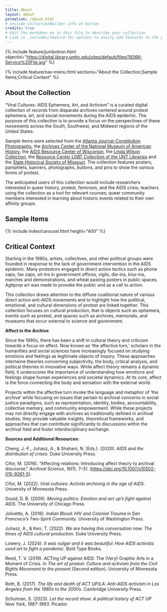 ```yaml
---
title: About
layout: about
permalink: /about.html
# include CollectionBuilder info at bottom
credits: true
# Edit the markdown on in this file to describe your collection
# Look in _includes/feature for options to easily add features to the page
---
```

{% include feature/jumbotron.html objectid="https://digital.library.umkc.edu/sites/default/files/19366-Service%20File.jpg" %}

{% include feature/nav-menu.html sections="About the Collection;Sample Items;Critical Context" %}

## About the Collection

“Viral Cultures: AIDS Ephemera, Art, and Activism” is a curated digital collection of records from disparate archives centered around protest ephemera, art, and social movements during the AIDS epidemic. The purpose of this collection is to provide a focus on the perspectives of these movements across the South, Southwest, and Midwest regions of the United States.

Sample items were selected from the [Atlanta Journal-Constitution Photographs](https://digitalcollections.library.gsu.edu/digital/collection/ajc), the [Archives Center of the National Museum of American History](https://americanhistory.si.edu/about/centers/archives), the [AIDS Resource Center of Wisconsin](https://uwm.edu/lib-collections/arcw/), the [Linda Wilson Collection](https://libweb.umkc.edu/glama/archival-collections/collectionsmoreinfo/glama-wilson), the [Resource Center LGBT Collection of the UNT Libraries](https://digital.library.unt.edu/explore/collections/LGBTC/) and the [State Historical Society of Missouri](https://shsmo.org/). The collection features posters, pamphlets, banners, photographs, buttons, and pins to show the various forms of protest.

The anticipated users of this collection would include researchers interested in queer history, protest, feminism, and the AIDS crisis; teachers using the collection as a tool for relevant courses; queer community members interested in learning about historic events related to their own affinity groups.

## Sample Items

{% include index/carousel.html height="400" %}

## Critical Context

Starting in the 1980s, artists, collectives, and other political groups were founded in response to the lack of government intervention in the AIDS epidemic. Many protestors engaged in direct action tactics such as phone zaps, fax zaps, sit-ins in government offices, vigils, die-ins, kiss-ins, marches and demonstrations, and wheat pasting posters in public spaces. Agitprop art was made to provoke the public and as a call to action.

This collection draws attention to the diffuse coalitional nature of various direct action anti-AIDS movements and to highlight how the political, emotional, and cultural dimensions of protest are linked together. This collection focuses on cultural production, that is objects such as ephemera, events such as protest, and spaces such as archives, memorials, and museums that occur external to science and government.

**Affect in the Archive**

Since the 1990s, there has been a shift in cultural theory and criticism towards a focus on affect. Now known as ‘the affective turn,’ scholars in the humanities and social sciences have increasingly focused on studying emotions and feelings as legitimate objects of inquiry. These approaches intertwine theories concerning subjectivity, the body, critical analysis, and political theories in innovative ways. While affect theory remains a dynamic field, it underscores the importance of understanding how emotions and feelings shape human experiences and societal dynamics. At its core, affect is the force connecting the body and sensation with the external world.

Projects within the affective turn invoke the language and metaphor of ‘the archive’ while focusing on issues that pertain to archival concerns in social justice paradigms, such as representation, identity, bodies, accountability, collective memory, and community empowerment. While these projects may not directly engage with archives as traditionally defined in archival studies, they provide valuable insights, theoretical frameworks, and approaches that can contribute significantly to discussions within the archival field and foster interdisciplinary exchange.

**Sources and Additional Resources:**

Cheng, J.-F., Juhasz, A., & Shahani, N. (Eds.). (2020). _AIDS and the distribution of crises_. Duke University Press.

Cifor, M. (2016). "Affecting relations: Introducing affect theory to archival discourse." _Archival Science_, _16_(1), 7–31. (https://doi.org/10.1007/s10502-015-9261-5).

Cifor, M. (2022). _Viral cultures: Activist archiving in the age of AIDS_. University of Minnesota Press.

Gould, D. B. (2009). _Moving politics: Emotion and act up’s fight against AIDS_. The University of Chicago Press.

Jolivétte, A. (2016). _Indian Blood: HIV and Colonial Trauma in San Francisco’s Two-Spirit Community_. University of Washington Press.

Juhasz, A., & Kerr, T. (2022). _We are having this conversation now: The times of AIDS cultural production_. Duke University Press.

Lowery, J. (2024). _It was vulgar and it was beautiful: How AIDS activists used art to fight a pandemic_. Bold Type Books.

Reed, T. V. (2019). ACTing UP against AIDS: The (Very) Graphic Arts in a Moment of Crisis. In _The art of protest: Culture and activism from the Civil Rights Movement to the present_ (Second edition). University of Minnesota Press.

Roth, B. (2017). _The life and death of ACT UP/LA: Anti-AIDS activism in Los Angeles from the 1980s to the 2000s_. Cambridge University Press.

Schulman, S. (2023). _Let the record show: A political history of ACT UP New York, 1987-1993_. Picador.
